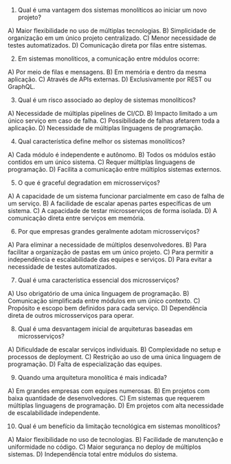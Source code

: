 1. Qual é uma vantagem dos sistemas monolíticos ao iniciar um novo projeto?

A) Maior flexibilidade no uso de múltiplas tecnologias.
B) Simplicidade de organização em um único projeto centralizado.
C) Menor necessidade de testes automatizados.
D) Comunicação direta por filas entre sistemas.

2. Em sistemas monolíticos, a comunicação entre módulos ocorre:

A) Por meio de filas e mensagens.
B) Em memória e dentro da mesma aplicação.
C) Através de APIs externas.
D) Exclusivamente por REST ou GraphQL.

3. Qual é um risco associado ao deploy de sistemas monolíticos?

A) Necessidade de múltiplas pipelines de CI/CD.
B) Impacto limitado a um único serviço em caso de falha.
C) Possibilidade de falhas afetarem toda a aplicação.
D) Necessidade de múltiplas linguagens de programação.

4. Qual característica define melhor os sistemas monolíticos?

A) Cada módulo é independente e autônomo.
B) Todos os módulos estão contidos em um único sistema.
C) Requer múltiplas linguagens de programação.
D) Facilita a comunicação entre múltiplos sistemas externos.

5. O que é graceful degradation em microsserviços?

A) A capacidade de um sistema funcionar parcialmente em caso de falha de um serviço.
B) A facilidade de escalar apenas partes específicas de um sistema.
C) A capacidade de testar microsserviços de forma isolada.
D) A comunicação direta entre serviços em memória.

6. Por que empresas grandes geralmente adotam microsserviços?

A) Para eliminar a necessidade de múltiplos desenvolvedores.
B) Para facilitar a organização de pastas em um único projeto.
C) Para permitir a independência e escalabilidade das equipes e serviços.
D) Para evitar a necessidade de testes automatizados.

7. Qual é uma característica essencial dos microsserviços?

A) Uso obrigatório de uma única linguagem de programação.
B) Comunicação simplificada entre módulos em um único contexto.
C) Propósito e escopo bem definidos para cada serviço.
D) Dependência direta de outros microsserviços para operar.

8. Qual é uma desvantagem inicial de arquiteturas baseadas em microsserviços?

A) Dificuldade de escalar serviços individuais.
B) Complexidade no setup e processos de deployment.
C) Restrição ao uso de uma única linguagem de programação.
D) Falta de especialização das equipes.

9. Quando uma arquitetura monolítica é mais indicada?

A) Em grandes empresas com equipes numerosas.
B) Em projetos com baixa quantidade de desenvolvedores.
C) Em sistemas que requerem múltiplas linguagens de programação.
D) Em projetos com alta necessidade de escalabilidade independente.

10. Qual é um benefício da limitação tecnológica em sistemas monolíticos?

A) Maior flexibilidade no uso de tecnologias.
B) Facilidade de manutenção e uniformidade no código.
C) Maior segurança no deploy de múltiplos sistemas.
D) Independência total entre módulos do sistema.